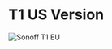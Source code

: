 # T1 US Version
![Sonoff T1 EU](https://github.com/mgafner/3d-printing/raw/master/Aufputz_Einfach_US/sonoff-t1-aufputz-us.png)

